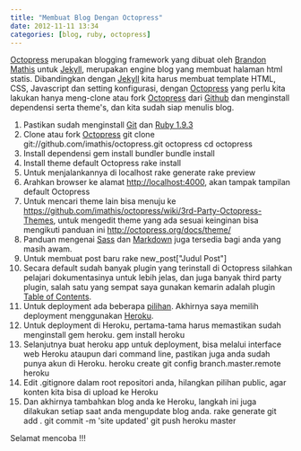 ```yaml
---
title: "Membuat Blog Dengan Octopress"
date: 2012-11-11 13:34
categories: [blog, ruby, octopress]
---
```


[Octopress][] merupakan blogging framework yang dibuat oleh [Brandon Mathis][] untuk [Jekyll][], merupakan engine blog yang membuat halaman html statis. Dibandingkan dengan [Jekyll][] kita harus membuat	template HTML, CSS, Javascript dan setting konfigurasi, dengan [Octopress][] yang perlu kita lakukan hanya meng-clone atau fork [Octopress][] dari [Github][] dan menginstall dependensi serta theme's, dan kita sudah siap menulis blog.
<!--more-->

1. Pastikan sudah menginstall [Git][] dan [Ruby 1.9.3][]
2. Clone atau fork [Octopress][]
		git clone git://github.com/imathis/octopress.git octopress
		cd octopress
3. Install dependensi
		gem install bundler
		bundle install
4. Install theme default Octopress
		rake install
5. Untuk menjalankannya di localhost
		rake generate
		rake preview
6. Arahkan browser ke alamat <http://localhost:4000>, akan tampak tampilan default Octopress
7. Untuk mencari theme lain bisa menuju ke <https://github.com/imathis/octopress/wiki/3rd-Party-Octopress-Themes>, untuk mengedit theme yang ada sesuai keinginan bisa mengikuti panduan ini <http://octopress.org/docs/theme/>
8. Panduan mengenai [Sass][] dan [Markdown][] juga tersedia bagi anda yang masih awam.
9. Untuk membuat post baru
		rake new_post["Judul Post"]
10. Secara default sudah banyak plugin yang terinstall di Octopress silahkan pelajari dokumentasinya untuk lebih jelas, dan juga banyak third party plugin, salah satu yang sempat saya gunakan kemarin adalah plugin [Table of Contents][].
11. Untuk deployment ada beberapa [pilihan][]. Akhirnya saya memilih deployment menggunakan [Heroku][].
12. Untuk deployment di Heroku, pertama-tama harus memastikan sudah menginstall gem heroku.
		gem install heroku
13. Selanjutnya buat heroku app untuk deployment, bisa melalui interface web Heroku ataupun dari command line, pastikan juga anda sudah punya akun di Heroku.
		heroku create
		git config branch.master.remote heroku
14. Edit .gitignore dalam root repositori anda, hilangkan pilihan public, agar konten kita bisa di upload ke Heroku
15. Dan akhirnya tambahkan blog anda ke Heroku, langkah ini juga dilakukan setiap saat anda mengupdate blog anda.
		rake generate
		git add .
		git commit -m 'site updated'
		git push heroku master
		
Selamat mencoba !!!

[Octopress]: http://www.octopress.org
[Brandon Mathis]: http://brandonmathis.com/
[Jekyll]: http://github.com/mojombo/jekyll
[Github]: https://github.com/imathis/octopress
[Git]: http://git-scm.com/
[Ruby 1.9.3]: http://octopress.org/docs/setup/rvm
[Sass]: http://sass-lang.com/tutorial.html
[Markdown]: http://daringfireball.net/projects/markdown/syntax
[Table of Contents]: http://brizzled.clapper.org/blog/2012/02/04/generating-a-table-of-contents-in-octopress/
[Pilihan]: http://octopress.org/docs/deploying/
[Heroku]: http://octopress.org/docs/deploying/heroku
